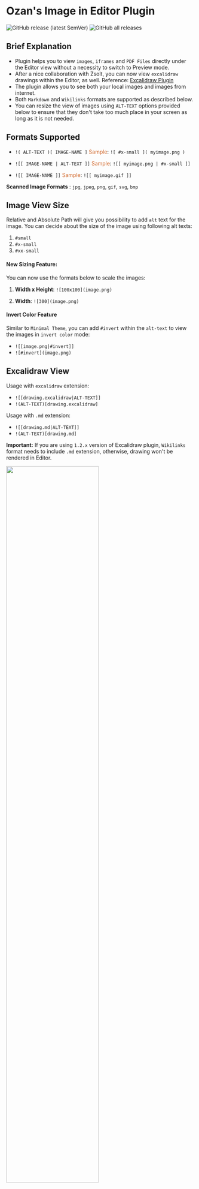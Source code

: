 # Ozan's Image in Editor Plugin

![GitHub release (latest SemVer)](https://img.shields.io/github/v/release/ozntel/oz-image-in-editor-obsidian?style=for-the-badge)
![GitHub all releases](https://img.shields.io/github/downloads/ozntel/oz-image-in-editor-obsidian/total?style=for-the-badge)

## Brief Explanation

-   Plugin helps you to view `images`, `iframes` and `PDF Files` directly under the Editor view without a necessity to switch to Preview mode.
-   After a nice collaboration with Zsolt, you can now view `excalidraw` drawings within the Editor, as well. Reference: <a href="https://github.com/zsviczian/obsidian-excalidraw-plugin">Excalidraw Plugin</a>
-   The plugin allows you to see both your local images and images from internet.
-   Both `Markdown` and `Wikilinks` formats are supported as described below.
-   You can resize the view of images using `ALT-TEXT` options provided below to ensure that they don't take too much place in your screen as long as it is not needed.

## Formats Supported

-   `!( ALT-TEXT )[ IMAGE-NAME ]`
    <span style="color: #d1672a">Sample</span>: `![ #x-small ]( myimage.png )`

-   `![[ IMAGE-NAME | ALT-TEXT ]]`
    <span style="color: #d1672a">Sample</span>: `![[ myimage.png | #x-small ]]`

-   `![[ IMAGE-NAME ]]`
    <span style="color: #d1672a">Sample</span>: `![[ myimage.gif ]]`

**Scanned Image Formats** : `jpg`, `jpeg`, `png`, `gif`, `svg`, `bmp`

## Image View Size

Relative and Absolute Path will give you possibility to add `alt` text for the image. You can decide about the size of the image using following
alt texts:

1. `#small`
2. `#x-small`
3. `#xx-small`

#### New Sizing Feature:

You can now use the formats below to scale the images:

1. **Width x Height**: `![100x100](image.png)`

2. **Width**: `![300](image.png)`

#### Invert Color Feature

Similar to `Minimal Theme`, you can add `#invert` within the `alt-text` to view the images in `invert color` mode:

-   `![[image.png|#invert]]`
-   `![#invert](image.png)`

## Excalidraw View

Usage with `excalidraw` extension:

-   `![[drawing.excalidraw|ALT-TEXT]]`
-   `!(ALT-TEXT)[drawing.excalidraw]`

Usage with `.md` extension:

-   `![[drawing.md|ALT-TEXT]]`
-   `!(ALT-TEXT)[drawing.md]`

**Important:** If you are using `1.2.x` version of Excalidraw plugin, `Wikilinks` format needs to include `.md` extension, otherwise, drawing won't be rendered in Editor.

<img src="https://raw.githubusercontent.com/ozntel/oz-image-in-editor-obsidian/master/images/excalidraw-support.png" width="70%"/>

-   You can now turn on/off rendering option for `Excalidraw` drawings.

## PDF Render Feature

You can turn on option for rendering the PDF files in the Editor mode.
You can view both from local files and from the internet.
You can also start viewing the `PDF` file from certain page number using the following pattern:

-   `![[myfile.pdf#page=12]]`
-   `![](myfile.pdf#page=12)`

### Samples

**Local PDF File**

<img src="https://github.com/ozntel/oz-image-in-editor-obsidian/raw/master/images/pdf-local-file.png" width="70%"/>

**PDF File From a Link**

<img src="https://github.com/ozntel/oz-image-in-editor-obsidian/raw/master/images/pdf-from-link.png" width="70%"/>

## iFrame Render Feature

You can turn on the `iFrame` option from settings to render `iframes` within the editor:

<img src="https://github.com/ozntel/oz-image-in-editor-obsidian/raw/master/images/iframe-render.png" width="70%"/>

## New Settings Options

### Refresh Images After Changes

You can now turn on option to refresh images after each file update. It is especially useful for `excalidraw` drawings:

<img src="https://raw.githubusercontent.com/ozntel/oz-image-in-editor-obsidian/master/images/refresh-images-settings.png" width="80%"/>

### Turn On / Turn Off Image Rendering

You have an option now to toggle image rendering in your editor:

<img src="https://raw.githubusercontent.com/ozntel/oz-image-in-editor-obsidian/master/images/render-toggle-settings.png" width="80%"/>

You can do toggle rendering by a command from the pallette:

<img src="https://raw.githubusercontent.com/ozntel/oz-image-in-editor-obsidian/master/images/render-toggle-command.png" width="80%"/>

## Sample Image Render Views

### Markdown Format

<img src="https://github.com/ozntel/oz-image-in-editor-obsidian/raw/master/images/Absolute_Path_View.png" width="70%"/>

<img src="https://github.com/ozntel/oz-image-in-editor-obsidian/raw/master/images/Relative_Path_View.png" width="70%"/>

### Wikilinks format

<img src="https://github.com/ozntel/oz-image-in-editor-obsidian/raw/master/images/Shortest_Path_Possible_View.png" width="70%"/>

<img src="https://github.com/ozntel/oz-image-in-editor-obsidian/raw/master/images/Wikilinks_2.png" width="70%"/>

## Contact

If you have any issue or you have any suggestion, please feel free to reach me out directly using contact page of my website [ozan.pl/contact/](https://www.ozan.pl/contact/) or directly to <me@ozan.pl>.

## Support

If you are enjoying the plugin then you can support my work and enthusiasm by buying me a coffee:

<a href='https://ko-fi.com/L3L356V6Q' target='_blank'>
    <img height='48' style='border:0px;height:48px;' src='https://cdn.ko-fi.com/cdn/kofi1.png?v=2' border='0' alt='Buy Me a Coffee at ko-fi.com' />
</a>
